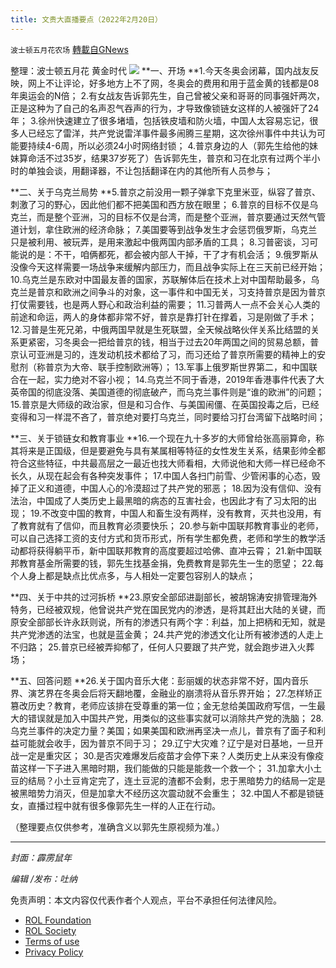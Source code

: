 ```yaml
---
title: 文贵大直播要点（2022年2月20日）
---
```

`波士顿五月花农场` [轉載自GNews](https://gnews.org/zh-hans/2037506/)

整理：波士顿五月花 黄金时代
![](https://assets.gnews.org/wp-content/uploads/2022/02/20220128.jpg)
**一、开场
**1.今天冬奥会闭幕，国内战友反映，网上不让评论，好多地方上不了网，冬奥会的费用和用于蓝金黄的钱都是08年奥运会的N倍；
2.有女战友告诉郭先生，自己曾被父亲和哥哥的同事强奸两次，正是这种为了自己的名声忍气吞声的行为，才导致像锁链女这样的人被强奸了24年；
3.徐州快速建立了很多堵墙，包括铁皮墙和防火墙，中国人太容易忘记，很多人已经忘了雷洋，共产党说雷洋事件最多闹腾三星期，这次徐州事件中共认为可能要持续4-6周，所以必须24小时网络封锁；
4.普京身边的人（郭先生给他的妹妹算命活不过35岁，结果37岁死了）告诉郭先生，普京和习在北京有过两个半小时的单独会谈，用翻译器，不让包括翻译在内的其他所有人员参与；

**二、关于乌克兰局势
**5.普京之前没用一颗子弹拿下克里米亚，纵容了普京、刺激了习的野心，因此他们都不把美国和西方放在眼里；
6.普京的目标不仅是乌克兰，而是整个亚洲，习的目标不仅是台湾，而是整个亚洲，普京要通过天然气管道计划，拿住欧洲的经济命脉；
7.美国要等到战争发生才会惩罚俄罗斯，乌克兰只是被利用、被玩弄，是用来激起中俄两国内部矛盾的工具；
8.习普密谈，习可能说的是：不干，咱俩都死，都会被内部人干掉，干了才有机会活；
9.俄罗斯从没像今天这样需要一场战争来缓解内部压力，而且战争实际上在三天前已经开始；
10.乌克兰是东欧对中国最友善的国家，苏联解体后在技术上对中国帮助最多，乌克兰是普京和欧洲之间争斗的对象，这一事件和中国无关，习支持普京是因为普京打仗需要钱，也是两人野心和政治利益的需要；
11.习普两人一点不会关心人类的前途和命运，两人的身体都非常不好，普京是靠打针在撑着，习是刚做了手术；
12.习普是生死兄弟，中俄两国早就是生死联盟，全天候战略伙伴关系比结盟的关系更紧密，习冬奥会一把给普京的钱，相当于过去20年两国之间的贸易总额，普京认可亚洲是习的，连发动机技术都给了习，而习还给了普京所需要的精神上的安慰剂（称普京为大帝、联手控制欧洲等）；
13.军事上俄罗斯世界第二，和中国联合在一起，实力绝对不容小视；
14.乌克兰不同于香港，2019年香港事件代表了大英帝国的彻底没落、美国道德的彻底破产，而乌克兰事件则是“谁的欧洲”的问题；
15.普京是大师级的政治家，但是和习合作、与美国闹僵、在英国投毒之后，已经变得和习一样混不吝了，普京绝对要打乌克兰，同时要给习打台湾留下战略时间；

**三、关于锁链女和教育事业
**16.一个现在九十多岁的大师曾给张高丽算命，称其将来是正国级，但是要避免与具有某属相等特征的女性发生关系，结果彭帅全都符合这些特征，中共最高层之一最近也找大师看相，大师说他和大师一样已经命不长久，从现在起会有各种突发事件；
17.中国人各扫门前雪、少管闲事的心态，毁掉了正义和道德，中国人心的冷漠超过了共产党的邪恶；
18.因为没有信仰、没有法治，中国成了人类历史上最黑暗的病态的互害社会，也因此才有了习太阳的出现；
19.不改变中国的教育，中国人和畜生没有两样，没有教育，灭共也没用，有了教育就有了信仰，而且教育必须要快乐；
20.参与新中国联邦教育事业的老师，可以自己选择工资的支付方式和货币形式，所有学生都免费，老师和学生的教学活动都将获得躺平币，新中国联邦教育的高度要超过哈佛、直冲云霄；
21.新中国联邦教育基金所需要的钱，郭先生找基金捐，免费教育是郭先生一生的愿望；
22.每个人身上都是缺点比优点多，与人相处一定要包容别人的缺点；

**四、关于中共的过河拆桥
**23.原安全部邱进副部长，被胡锦涛安排管理海外特务，已经被双规，他曾说共产党在国民党内的渗透，是将其赶出大陆的关键，而原安全部部长许永跃则说，所有的渗透只有两个字：利益，加上把柄和无知，就是共产党渗透的法宝，也就是蓝金黄；
24.共产党的渗透文化让所有被渗透的人走上不归路；
25.普京已经被弄抑郁了，任何人只要跟了共产党，就会跑步进入火葬场；

**五、回答问题
**26.关于国内音乐大佬：彭丽媛的状态非常不好，国内音乐界、演艺界在冬奥会后将天翻地覆，金融业的崩溃将从音乐界开始；
27.怎样矫正篡改历史？教育，老师应该排在受尊重的第一位；金无怠给美国政府写信，一生最大的错误就是加入中国共产党，用类似的这些事实就可以消除共产党的洗脑；
28.乌克兰事件的决定力量？美国；如果美国和欧洲再坚决一点儿，普京有了面子和利益可能就会收手，因为普京不同于习；
29.辽宁大灾难？辽宁是对日基地，一旦开战一定是重灾区；
30.是否灾难爆发后疫苗才会停下来？人类历史上从来没有像疫苗这样一下子进入黑暗时期，我们能做的只能是能救一个救一个；
31.加拿大小土豆的结局？小土豆肯定完了，连土豆泥的渣都不会剩，忠于黑暗势力的结局一定是被黑暗势力消灭，但是加拿大不经历这次震动就不会重生；
32.中国人不都是锁链女，直播过程中就有很多像郭先生一样的人正在行动。

（整理要点仅供参考，准确含义以郭先生原视频为准。）

* * *

*封面：霹雳鼠年*

*编辑 /发布：吐纳*

 

免责声明：本文内容仅代表作者个人观点，平台不承担任何法律风险。

- [ROL Foundation](https://rolfoundation.org/)
- [ROL Society](https://rolsociety.org/)
- [Terms of use](https://gnews.org/terms-of-use-3/)
- [Privacy Policy](https://gnews.org/privacy-policy/)
